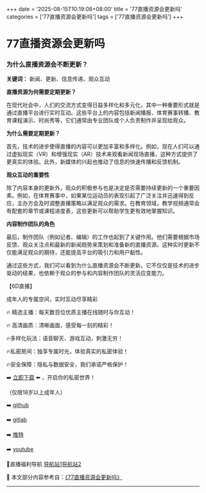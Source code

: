 +++
date = '2025-08-15T10:19:08+08:00'
title = '77直播资源会更新吗'
categories = ['77直播资源会更新吗']
tags = ['77直播资源会更新吗']
+++

# 77直播资源会更新吗

### 为什么直播资源会不断更新？

**关键词：** 新闻、更新、信息传递、观众互动

**直播资源为何需要定期更新？**

在现代社会中，人们的交流方式变得日益多样化和多元化，其中一种重要形式就是通过直播平台进行实时互动。这些平台上的内容包括新闻播报、体育赛事转播、教育课程演示、时尚秀等，它们通常由专业团队或个人负责制作并呈现给观众。

**为什么需要定期更新？**

首先，技术的进步使得直播的内容可以更加丰富和多样化。例如，现在人们可以通过虚拟现实（VR）和增强现实（AR）技术来观看新闻现场直播，这种方式提供了更真实的体验。此外，新媒体的兴起也推动了信息的快速传播和反馈机制。

**观众互动的重要性**

除了内容本身的更新外，观众的积极参与也是决定是否需要持续更新的一个重要因素。例如，在体育赛事中，如果某位运动员的表现引起了广泛关注并迅速得到反应，主办方会及时调整直播策略以满足观众的需求。在教育领域，教学视频通常会有配套的章节或课程进度表，这些更新可以帮助学生更有效地掌握知识。

**内容制作团队的角色**

最后，制作团队（例如记者、编辑）的工作也起到了关键作用。他们需要根据市场反馈、观众关注点和最新的新闻趋势来策划和准备新的直播资源。这种实时更新不仅能满足观众的期待，还能提高平台的吸引力和用户黏性。

通过这些方式，我们可以看到为什么直播资源会不断更新。它不仅仅是技术的进步驱动的结果，也依赖于观众的参与和内容制作团队的灵活应变能力。

【6D直播】

 成年人的专属空间，实时互动尽享精彩

🔥 精选主播：每天数百位优质主播在线随时与你互动！

🔥 高清画质：清晰画面，感受每一刻的精彩！

🔥多样化玩法：语音聊天、游戏互动，刺激无穷！

🔥私密房间：独享专属时光，体验真实的私密体验！

🔥安全保障：隐私与数据安全，我们承诺严格保护！

➡️ [立即下载](https://down123.s3.ap-east-1.amazonaws.com/down/down.html?channelCode=blog) ⬅️ ，开启你的私密世界！

 （仅限18岁以上成年人）

➡️ [github](https://aldult-live.github.io/)

➡️ [gitlab](https://seo-09598d.gitlab.io/)

➡️ [推特](https://x.com/wegame33)

➡️ [youtube](https://www.youtube.com/@6Dlive)

🔞直播福利导航   [导航站1](https://webstack-86085a.gitlab.io/)[导航站2](https://onlygit123-2.github.io/)

📘 本文部分内容参考自：[《77直播资源会更新吗》](https://webstack-hugo-10.pages.dev/)

---
